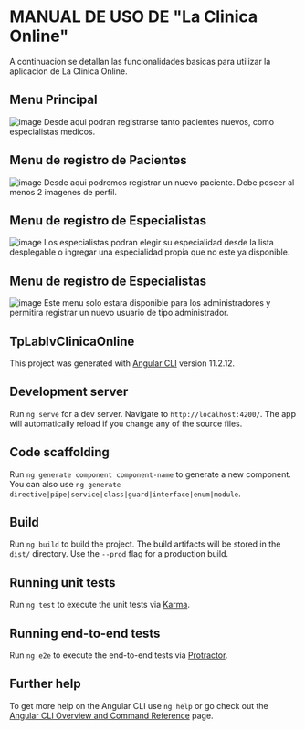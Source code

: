 # MANUAL DE USO DE "La Clinica Online"
A continuacion se detallan las funcionalidades basicas para utilizar la aplicacion de La Clinica Online.

## Menu Principal
![image](https://user-images.githubusercontent.com/36265028/119823146-dae45380-beca-11eb-8c22-a76a6a303d19.png)
Desde aqui podran registrarse tanto pacientes nuevos, como especialistas medicos.

## Menu de registro de Pacientes
![image](https://user-images.githubusercontent.com/36265028/119823667-770e5a80-becb-11eb-8685-cfb20a219eae.png)
Desde aqui podremos registrar un nuevo paciente. Debe poseer al menos 2 imagenes de perfil.

## Menu de registro de Especialistas
![image](https://user-images.githubusercontent.com/36265028/119823848-a624cc00-becb-11eb-9550-894a65bb1d72.png)
Los especialistas podran elegir su especialidad desde la lista desplegable o ingregar una especialidad propia que no este ya disponible.

## Menu de registro de Especialistas
![image](https://user-images.githubusercontent.com/36265028/119823972-ca80a880-becb-11eb-89f2-62c6e7f962ac.png)
Este menu solo estara disponible para los administradores y permitira registrar un nuevo usuario de tipo administrador.


## TpLabIvClinicaOnline

This project was generated with [Angular CLI](https://github.com/angular/angular-cli) version 11.2.12.

## Development server

Run `ng serve` for a dev server. Navigate to `http://localhost:4200/`. The app will automatically reload if you change any of the source files.

## Code scaffolding

Run `ng generate component component-name` to generate a new component. You can also use `ng generate directive|pipe|service|class|guard|interface|enum|module`.

## Build

Run `ng build` to build the project. The build artifacts will be stored in the `dist/` directory. Use the `--prod` flag for a production build.

## Running unit tests

Run `ng test` to execute the unit tests via [Karma](https://karma-runner.github.io).

## Running end-to-end tests

Run `ng e2e` to execute the end-to-end tests via [Protractor](http://www.protractortest.org/).

## Further help

To get more help on the Angular CLI use `ng help` or go check out the [Angular CLI Overview and Command Reference](https://angular.io/cli) page.
